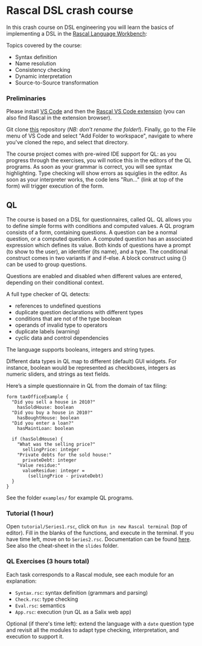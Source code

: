
# Rascal DSL crash course

In this crash course on DSL engineering you will learn the basics of implementing a DSL in the [Rascal Language Workbench](https://www.rascal-mpl.org/):

Topics covered by the course:
- Syntax definition 
- Name resolution
- Consistency checking 
- Dynamic interpretation
- Source-to-Source transformation

### Preliminaries

Please install [VS Code](https://code.visualstudio.com/) and then the [Rascal VS Code extension](https://marketplace.visualstudio.com/items?itemName=usethesource.rascalmpl) (you can also find Rascal in the extension browser).

Git clone [this](https://github.com/cwi-swat/rascal-dsl-crashcourse) repository (_NB: don't rename the folder!_). Finally, go to the File menu of VS Code and select "Add Folder to workspace", navigate to where you've cloned the repo, and select that directory. 

The course project comes with pre-wired IDE support for QL: as you progress through the exercises, you will notice this in the editors of the QL programs. As soon as your grammar is correct, you will see syntax highlighting. Type checking will show errors as squiglies in the editor. As soon as your interpreter works, the code lens "Run..." (link at top of the form) will trigger execution of the form. 

## QL

The course is based on a DSL for questionnaires, called QL. QL allows you to define simple forms with conditions and computed values.
A QL program consists of a form, containing questions. A question can be a normal question, or a computed question. A computed question has an associated expression which defines its value. Both kinds of questions have a prompt (to show to the user), an identifier (its name), and a type. The conditional construct comes in two variants if and if-else. A block construct using {} can be used to group questions.

Questions are enabled and disabled when different values are entered, depending on their conditional context.

A full type checker of QL detects:
- references to undefined questions
- duplicate question declarations with different types
- conditions that are not of the type boolean
- operands of invalid type to operators
- duplicate labels (warning)
- cyclic data and control dependencies

The language supports booleans, integers and string types.

Different data types in QL map to different (default) GUI widgets. For instance, boolean would be represented as checkboxes, integers as numeric sliders, and strings as text fields.

Here’s a simple questionnaire in QL from the domain of tax filing:
```
form taxOfficeExample { 
  "Did you sell a house in 2010?"
    hasSoldHouse: boolean
  "Did you buy a house in 2010?"
    hasBoughtHouse: boolean
  "Did you enter a loan?"
    hasMaintLoan: boolean
    
  if (hasSoldHouse) {
    "What was the selling price?"
      sellingPrice: integer
    "Private debts for the sold house:"
      privateDebt: integer
    "Value residue:"
      valueResidue: integer = 
        (sellingPrice - privateDebt)
  }
}
```

See the folder `examples/` for example QL programs. 


### Tutorial (1 hour)

Open `tutorial/Series1.rsc`, click on `Run in new Rascal terminal` (top of editor).
Fill in the blanks of the functions, and execute in the terminal. 
If you have time left, move on to `Series2.rsc`.
Documentation can be found [here](https://www.rascal-mpl.org/docs/GettingStarted/).
See also the cheat-sheet in the `slides` folder.

### QL Exercises (3 hours total)

Each task corresponds to a Rascal module, see each module for an explanation:

- `Syntax.rsc`: syntax definition (grammars and parsing)
- `Check.rsc`: type checking
- `Eval.rsc`: semantics 
- `App.rsc`: execution (run QL as a Salix web app)

Optional (if there's time left): extend the language with a `date` question type
and revisit all the modules to adapt type checking, interpretation, and execution
to support it. 






